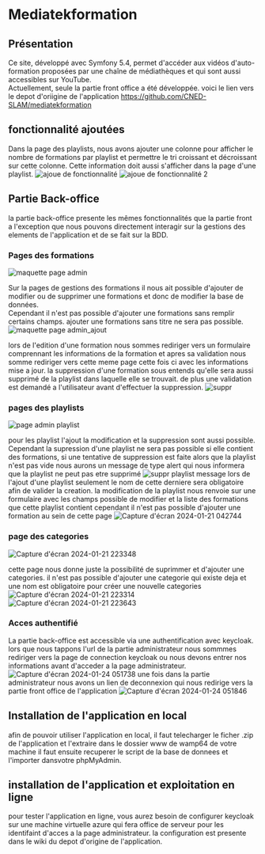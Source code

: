 # Mediatekformation
## Présentation
Ce site, développé avec Symfony 5.4, permet d'accéder aux vidéos d'auto-formation proposées par une chaîne de médiathèques et qui sont aussi accessibles sur YouTube.<br> 
Actuellement, seule la partie front office a été développée.
voici le lien vers le depot d'oriigine de l'application 
https://github.com/CNED-SLAM/mediatekformation

## fonctionnalité ajoutées
Dans la page des playlists, nous avons ajouter une colonne pour afficher le nombre de formations par playlist et permettre le tri croissant et décroissant sur cette colonne. Cette information doit aussi s'afficher dans la page d'une playlist.
![ajoue de fonctionnalité ](https://github.com/Doryansio/mediatekformation/assets/91891883/c62abcb7-e34c-4f62-875c-09909dd79963)
![ajoue de fonctionnalité 2](https://github.com/Doryansio/mediatekformation/assets/91891883/8599e0aa-b22e-458f-b542-a70aa4e750bf)

## Partie Back-office
la partie back-office presente les mêmes fonctionnalités que la partie front a l'exception que nous pouvons directement interagir sur la gestions des elements de l'application et de se fait sur la BDD.

### Pages des formations 
![maquette page admin](https://github.com/Doryansio/mediatekformation/assets/91891883/76ea3e34-7f20-431d-b560-8fddafd7d476)

Sur la pages de gestions des formations il nous ait possible d'ajouter de modifier ou de supprimer une formations et donc de modifier la base de données.<br>
Cependant il n'est pas possible d'ajouter une formations sans remplir certains champs. ajouter une formations sans titre ne sera pas possible.
![maquette page admin_ajout](https://github.com/Doryansio/mediatekformation/assets/91891883/f916df20-d82a-4e4b-99a7-159267cd57bb)

lors de l'edition d'une formation nous sommes rediriger vers un formulaire comprennant les informations de la formation et apres sa validation nous somme rediriger vers cette meme page cette fois ci avec les informations mise a jour.
la suppression d'une formation sous entends qu'elle sera aussi supprimé de la playlist dans laquelle elle se trouvait. de plus une validation est demandé a l'utilisateur avant d'effectuer la suppression.
![suppr ](https://github.com/Doryansio/mediatekformation/assets/91891883/d0eeeed1-56ad-4c86-9ff7-e786de0eaa8d)

### pages des playlists
![page admin playlist](https://github.com/Doryansio/mediatekformation/assets/91891883/019aaf4f-efda-4c4c-9475-72b1db1ff15a)

pour les playlist l'ajout la modification et la suppression sont aussi possible. Cependant la supression d'une playlist ne sera pas possible si elle contient des formations, si une tentative de suppression est faite alors que la playlist n'est pas vide nous aurons un message de type alert qui nous informera que la playlist ne peut pas etre supprimé
![suppr playlist message](https://github.com/Doryansio/mediatekformation/assets/91891883/512fe10e-21ca-4c4b-a4b9-ffde42afa8ac)
lors de l'ajout d'une playlist seulement le nom de cette derniere sera obligatoire afin de valider la creation.
la modification de la playlist nous renvoie sur une formulaire avec les champs possible de modifier et la liste des formations que cette playlist contient cependant il n'est pas possible d'ajouter une formation au sein de cette page
![Capture d'écran 2024-01-21 042744](https://github.com/Doryansio/mediatekformation/assets/91891883/e18c6dc7-90f1-4d9d-9ec6-a614411b05c0)

### page des categories
![Capture d'écran 2024-01-21 223348](https://github.com/Doryansio/mediatekformation/assets/91891883/24214794-12ca-44c9-93d6-74aa54cad453)

cette page nous donne juste la possibilité de suprimmer et d'ajouter une categories. il n'est pas possible d'ajouter une categorie qui existe deja et une nom est obligatoire pour créer une nouvelle categories
![Capture d'écran 2024-01-21 223314](https://github.com/Doryansio/mediatekformation/assets/91891883/0323ba0e-58d1-4f59-940a-88f18fe2901f)
![Capture d'écran 2024-01-21 223643](https://github.com/Doryansio/mediatekformation/assets/91891883/08815d9d-012b-4391-b8c7-9075bbb0e331)
<br>

### Acces authentifié

La partie back-office est accessible via une authentification avec keycloak. lors que nous tappons l'url de la partie administrateur nous sommmes rediriger vers la page de connection keycloak ou nous devons entrer nos informations avant d'acceder a la page administrateur.
![Capture d'écran 2024-01-24 051738](https://github.com/Doryansio/mediatekformation/assets/91891883/cbdc87d9-6212-41c5-aeb0-08c045c54dd7)
une fois dans la partie administrateur nous avons un lien de deconnexion qui nous redirige vers la partie front office de l'application
![Capture d'écran 2024-01-24 051846](https://github.com/Doryansio/mediatekformation/assets/91891883/b3f74bc4-59f4-4915-9fd4-f99c69953bf7)

## Installation de l'application en local
afin de pouvoir utiliser l'application en local, il faut telecharger le ficher .zip de l'application et l'extraire dans le dossier www de wamp64 de votre machine il faut ensuite recuperer le script de la base de donnees et l'importer dansvotre phpMyAdmin.

## installation de l'application et exploitation en ligne
pour tester l'application en ligne, vous aurez besoin de configurer keycloak sur une machine virtuelle azure qui fera office de serveur pour les identifaint d'acces a la page administrateur. la configuration est presente dans le wiki du depot d'origine de l'application. 





